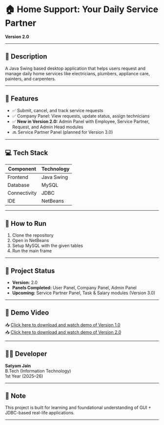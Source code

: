 # 🏠 Home Support: Your Daily Service Partner  
**Version 2.0**

---

## 📝 Description  
A Java Swing based desktop application that helps users request and manage daily home services like electricians, plumbers, appliance care, painters, and carpenters.

---

## 🚀 Features  

- ✅ Submit, cancel, and track service requests  
- ✅ Company Panel: View requests, update status, assign technicians  
- ✅ **New in Version 2.0:** Admin Panel with Employee, Service Partner, Request, and Admin Head modules  
- 🔜 Service Partner Panel (planned for Version 3.0)  

---

## 💻 Tech Stack  

| Component   | Technology |
|-------------|------------|
| Frontend    | Java Swing |
| Database    | MySQL      |
| Connectivity| JDBC       |
| IDE         | NetBeans   |

---

## 🔧 How to Run  

1. Clone the repository  
2. Open in NetBeans  
3. Setup MySQL with the given tables  
4. Run the main frame  

---

## 📁 Project Status  

- **Version:** 2.0  
- **Panels Completed:** User Panel, Company Panel, Admin Panel  
- **Upcoming:** Service Partner Panel, Task & Salary modules (Version 3.0)  

---

## 🎥 Demo Video  

📥 [Click here to download and watch demo of Version 1.0](Home%20Support%20Version%201.0%20demo.mp4)  
📥 [Click here to download and watch demo of Version 2.0](Home%20Support%20Version%202.0%20demo.mp4)  

---

## 👨‍💻 Developer  

**Satyam Jain**  
B.Tech (Information Technology)  
1st Year (2025–26)  

---

## 🧠 Note  

This project is built for learning and foundational understanding of GUI + JDBC-based real-life applications.  

---
